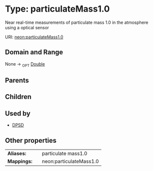 
# Type: particulateMass1.0


Near real-time measurements of particulate mass 1.0 in the atmosphere using a optical sensor

URI: [neon:particulateMass1.0](https://data.neonscience.org/particulateMass1.0)


## Domain and Range

None ->  <sub>OPT</sub> [Double](types/Double.md)

## Parents


## Children


## Used by

 * [DPSD](DPSD.md)

## Other properties

|  |  |  |
| --- | --- | --- |
| **Aliases:** | | particulate mass1.0 |
| **Mappings:** | | neon:particulateMass1.0 |

